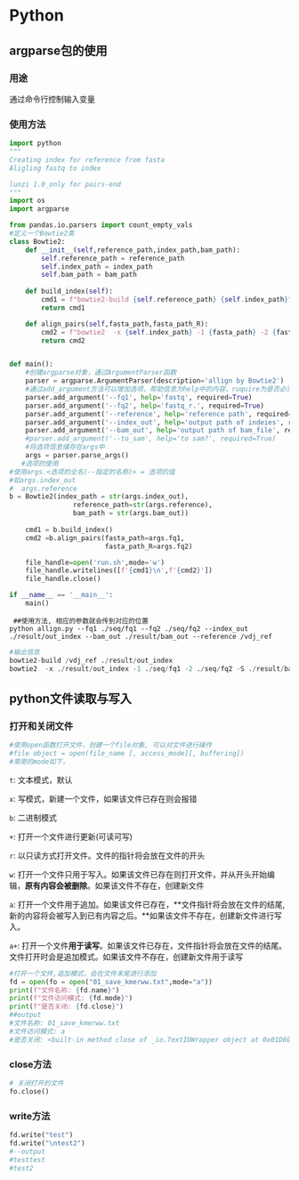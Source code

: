 # Python

## argparse包的使用

### 用途

通过命令行控制输入变量

### 使用方法

```python
import python
"""
Creating index for reference from fasta
Aligling fastq to index

lunzi 1.0_only for pairs-end
"""
import os
import argparse

from pandas.io.parsers import count_empty_vals 
#定义一个Bowtie2类
class Bowtie2:
    def __init__(self,reference_path,index_path,bam_path):
        self.reference_path = reference_path
        self.index_path = index_path
        self.bam_path = bam_path
    
    def build_index(self):
        cmd1 = f"bowtie2-build {self.reference_path} {self.index_path}"
        return cmd1

    def align_pairs(self,fasta_path,fasta_path_R):
        cmd2 = f"bowtie2  -x {self.index_path} -1 {fasta_path} -2 {fasta_path_R} -S {self.bam_path}"
        return cmd2


def main():
    #创建argparse对象，通过ArgumentParser函数
    parser = argparse.ArgumentParser(description='allign by Bowtie2')
    #通过add_argument方法可以增加选项，帮助信息为help中的内容，ruquire为是否必须选项，每个argparse对象都有一个固定的选项-h，可以输出明命令的帮助信息
    parser.add_argument('--fq1', help='fastq', required=True)
    parser.add_argument('--fq2', help='fastq_r.', required=True)
    parser.add_argument('--reference', help='reference path', required=True)
    parser.add_argument('--index_out', help='output path of indeies', required=True)
    parser.add_argument('--bam_out', help='output path of bam_file', required=True)
    #parser.add_argument('--to_sam', help='to sam?', required=True)
    #将选项信息储存在args中
    args = parser.parse_args()
   #选项的使用
#使用args.<选项的全名(--指定的名称)> = 选项的值
#如args.index_out
#  args.reference
b = Bowtie2(index_path = str(args.index_out),
                reference_path=str(args.reference),
                bam_path = str(args.bam_out))
    
    cmd1 = b.build_index()
    cmd2 =b.align_pairs(fasta_path=args.fq1,
                        fasta_path_R=args.fq2)

    file_handle=open('run.sh',mode='w')
    file_handle.writelines([f'{cmd1}\n',f'{cmd2}'])
    file_handle.close()

if __name__ == '__main__':
    main()

```

```shell
 ##使用方法, 相应的参数就会传到对应的位置
python allign.py --fq1 ./seq/fq1 --fq2 ./seq/fq2 --index_out ./result/out_index --bam_out ./result/bam_out --reference /vdj_ref
```

```python
#输出信息
bowtie2-build /vdj_ref ./result/out_index
bowtie2  -x ./result/out_index -1 ./seq/fq1 -2 ./seq/fq2 -S ./result/bam_out
```

## python文件读取与写入

### 打开和关闭文件

```python
#使用open函数打开文件，创建一个file对象, 可以对文件进行操作
#file object = open(file_name [, access_mode][, buffering])
#常用的mode如下，
```

`t`: 文本模式，默认

`x`: 写模式，新建一个文件，如果该文件已存在则会报错

`b`: 二进制模式

`+`: 打开一个文件进行更新(可读可写)

`r`: 以只读方式打开文件。文件的指针将会放在文件的开头

`w`:  打开一个文件只用于写入。如果该文件已存在则打开文件，并从开头开始编辑，**原有内容会被删除**。如果该文件不存在，创建新文件

`a`: 打开一个文件用于追加。如果该文件已存在，**文件指针将会放在文件的结尾, 新的内容将会被写入到已有内容之后。**如果该文件不存在，创建新文件进行写入。

`a+`:  打开一个文件**用于读写**。如果该文件已存在，文件指针将会放在文件的结尾。文件打开时会是追加模式。如果该文件不存在，创建新文件用于读写

```python
#打开一个文件,追加模式，会在文件末尾进行添加
fd = open(fo = open("01_save_kmerww.txt",mode="a"))
print(f"文件名称: {fd.name}")
print(f"文件访问模式: {fd.mode}")
print(f"是否关闭: {fd.close}")
##output
#文件名称: 01_save_kmerww.txt
#文件访问模式: a
#是否关闭: <built-in method close of _io.TextIOWrapper object at 0x01D60E38>
```

### close方法

```python
# 关闭打开的文件
fo.close()
```

### write方法

```python
fd.write("test")
fd.write("\ntest2")
#--output
#testtest
#test2
```

